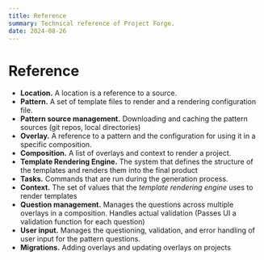 ```yaml
---
title: Reference
summary: Technical reference of Project Forge.
date: 2024-08-26
---
```


# Reference

- **Location.** A location is a reference to a source.
- **Pattern.** A set of template files to render and a rendering configuration file.
- **Pattern source management.** Downloading and caching the pattern sources (git repos, local directories)
- **Overlay.** A reference to a pattern and the configuration for using it in a specific composition.
- **Composition.** A list of overlays and context to render a project.
- **Template Rendering Engine.** The system that defines the structure of the templates and renders them into the final product
- **Tasks.** Commands that are run during the generation process.
- **Context.** The set of values that the *template rendering engine* uses to render templates
- **Question management.** Manages the questions across multiple overlays in a composition. Handles actual validation (Passes UI a validation function for each question)
- **User input.** Manages the questioning, validation, and error handling of user input for the pattern questions.
- **Migrations.** Adding overlays and updating overlays on projects

